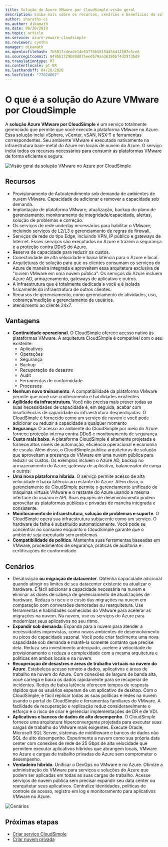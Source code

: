 ```yaml
---
title: Solução do Azure VMware por CloudSimple-visão geral
description: Saiba mais sobre os recursos, cenários e benefícios da solução VMware no Azure pelo serviço CloudSimple.
author: sharaths-cs
ms.author: dikamath
ms.date: 08/20/2019
ms.topic: article
ms.service: azure-vmware-cloudsimple
ms.reviewer: cynthn
manager: dikamath
ms.openlocfilehash: 7b5017cdeade14e53778b58154456412507c5ce8
ms.sourcegitcommit: 849bb1729b89d075eed579aa36395bf4d29f3bd9
ms.translationtype: MT
ms.contentlocale: pt-BR
ms.lasthandoff: 04/28/2020
ms.locfileid: "77024867"
---
```

# <a name="what-is-azure-vmware-solution-by-cloudsimple"></a>O que é a solução do Azure VMware por CloudSimple

A **solução Azure VMware por CloudSimple** é um serviço totalmente gerenciado que permite que você execute a plataforma VMware no Azure. Essa solução inclui vSphere, vCenter, vSAN, NSX-T e ferramentas correspondentes. Seu ambiente VMware é executado nativamente na infraestrutura bare-metal do Azure em locais de nuvem do Azure. O serviço inclui todos os recursos necessários para consumir as plataformas VMware de forma eficiente e segura.

![Visão geral da solução VMware no Azure por CloudSimple](media/azure-vmware-solution-by-cloudsimple.png)

## <a name="features"></a>Recursos

* Provisionamento de Autoatendimento sob demanda de ambientes de nuvem VMware. Capacidade de adicionar e remover a capacidade sob demanda.
* Implantação de plataforma VMware, atualização, backup do plano de gerenciamento, monitoramento de integridade/capacidade, alertas, solução de problemas e correção.
* Os serviços de rede underlay necessários para habilitar o VMware, incluindo serviços de L2/L3 e gerenciamento de regras de firewall.
* Serviços de rede do tipo Edge, incluindo VPN, IP público e gateways de Internet. Esses serviços são executados no Azure e trazem a segurança e a proteção contra DDoS do Azure.
* Reserva de capacidade para reduzir os custos.
* Conectividade de alta velocidade e baixa latência para o Azure e local.
* Arquiteturas de solução para que os clientes consumam os serviços do Azure de maneira integrada e aproveitem essa arquitetura exclusiva de "nuvem VMware em uma nuvem pública". Os serviços do Azure incluem Azure AD, armazenamento, gateways de aplicativo e outros.
* A infraestrutura que é totalmente dedicada a você e é isolada fisicamente da infraestrutura de outros clientes.
* Recursos de gerenciamento, como gerenciamento de atividades, uso, cobrança/medição e gerenciamento de usuários.
* atendimento ao cliente 24x7.

## <a name="benefits"></a>Vantagens

* **Continuidade operacional**. O CloudSimple oferece acesso nativo às plataformas VMware. A arquitetura CloudSimple é compatível com o seu existente:
    * Aplicativos
    * Operações
    * Segurança
    * Backup
    * Recuperação de desastre
    * Audit
    * Ferramentas de conformidade
    * Processos
* **Nenhum novo treinamento**. A compatibilidade da plataforma VMware permite que você use conhecimento e habilidades existentes.
* **Agilidade da infraestrutura**. Você não precisa mais prever todas as suas necessidades de capacidade e, em seguida, acabar com insuficiências de capacidade ou infraestrutura desperdiçadas. O CloudSimple é fornecido como um serviço de nuvem e você pode adicionar ou reduzir a capacidade a qualquer momento
* **Segurança**: O acesso ao ambiente do CloudSimple por meio do Azure fornece proteção interna contra DDoS e monitoramento de segurança.
* **Custo mais baixo**. A plataforma CloudSimple é altamente projetada e fornece altos níveis de automação, eficiência operacional e economia de escala. Além disso, o CloudSimple publica arquiteturas de solução que aproveitam a presença do VMware em uma nuvem pública para reduzir os custos. Os exemplos incluem o Azure AD, backup no armazenamento do Azure, gateway de aplicativo, balanceador de carga e outros.
* **Uma nova plataforma híbrida**. O serviço permite acesso de alta velocidade e baixa latência ao restante do Azure. Além disso, o gerenciamento de CloudSimple permite o gerenciamento unificado de máquinas virtuais VMware e o restante do Azure usando a mesma interface do usuário e API. Suas equipes de desenvolvimento podem aproveitar as plataformas públicas e privadas de maneira integrada e consistente.
* **Monitoramento de infraestrutura, solução de problemas e suporte**. O CloudSimple opera sua infraestrutura subjacente como um serviço. O hardware de falha é substituído automaticamente. Você pode se concentrar no consumo enquanto o CloudSimple garante que o ambiente seja executado sem problemas.
* **Compatibilidade de política**. Mantenha suas ferramentas baseadas em VMware, procedimentos de segurança, práticas de auditoria e certificações de conformidade.

## <a name="scenarios"></a>Cenários

* Desativação **ou migração de datacenter**. Obtenha capacidade adicional quando atingir os limites de seu datacenter existente ou atualizar o hardware. É fácil adicionar a capacidade necessária na nuvem e eliminar as dores de cabeça de gerenciamento de atualizações de hardware. Reduza o risco e o custo das migrações na nuvem em comparação com conversões demoradas ou rearquitetura. Use ferramentas e habilidades conhecidas do VMware para acelerar as migrações na nuvem. Na nuvem, use os serviços do Azure para modernizar seus aplicativos no seu ritmo.
* **Expandir sob demanda**. Expanda para a nuvem para atender a necessidades imprevistas, como novos ambientes de desenvolvimento ou picos de capacidade sazonal. Você pode criar facilmente uma nova capacidade sob demanda e mantê-la somente contanto que precise dela. Reduza seu investimento antecipado, acelere a velocidade do provisionamento e reduza a complexidade com a mesma arquitetura e políticas em ambos locais e na nuvem.
* **Recuperação de desastres e áreas de trabalho virtuais na nuvem do Azure**. Estabeleça acesso remoto a dados, aplicativos e áreas de trabalho na nuvem do Azure. Com conexões de largura de banda alta, você carrega e baixa os dados rapidamente para se recuperar de incidentes. Redes de baixa latência oferecem tempos de resposta rápidos que os usuários esperam de um aplicativo de desktop. Com o CloudSimple, é fácil replicar todas as suas políticas e redes na nuvem usando o portal do CloudSimple e ferramentas familiares do VMware. A facilidade de recuperação e replicação reduz consideravelmente o esforço e o risco de criar e gerenciar implementações de DR e de VDI.
* **Aplicativos e bancos de dados de alto desempenho**. O CloudSimple fornece uma arquitetura hiperconvergente projetada para executar suas cargas de trabalho do VMware mais exigentes. Execute Oracle, Microsoft SQL Server, sistemas de middleware e bancos de dados não SQL de alto desempenho. Experimente a nuvem como sua própria data center com conexões de rede de 25 Gbps de alta velocidade que permitem executar aplicativos híbridos que abrangem locais, VMware no Azure e cargas de trabalho privadas do Azure sem comprometer o desempenho.
* **Verdadeiro híbrido**. Unificar o DevOps no VMware e no Azure. Otimize a administração do VMware para serviços e soluções do Azure que podem ser aplicadas em todas as suas cargas de trabalho. Acesse serviços de nuvem pública sem precisar expandir seu data center ou rearquitetar seus aplicativos. Centralize identidades, políticas de controle de acesso, registro em log e monitoramento para aplicativos VMware no Azure.

![Cenários](media/cloudsimple-scenarios.png)

## <a name="next-steps"></a>Próximas etapas

* [Criar serviço CloudSimple](quickstart-create-cloudsimple-service.md)
* [Criar nuvem privada](quickstart-create-private-cloud.md)
